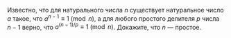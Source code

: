 Известно, что для натурального числа $n$ существует натуральное число $a$ такое, что $a^{n-1}\equiv 1 \pmod n$, 
а для любого простого делителя $p$ числа $n-1$ верно, что $a^{(n-1)/p}\equiv 1 \pmod n$.
Докажите, что $n$ — простое.